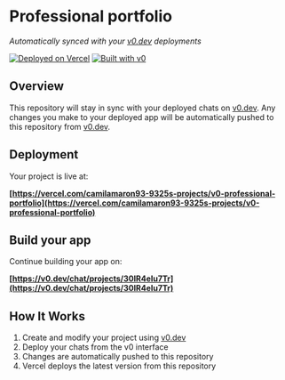 # Professional portfolio

*Automatically synced with your [v0.dev](https://v0.dev) deployments*

[![Deployed on Vercel](https://img.shields.io/badge/Deployed%20on-Vercel-black?style=for-the-badge&logo=vercel)](https://vercel.com/camilamaron93-9325s-projects/v0-professional-portfolio)
[![Built with v0](https://img.shields.io/badge/Built%20with-v0.dev-black?style=for-the-badge)](https://v0.dev/chat/projects/30IR4eIu7Tr)

## Overview

This repository will stay in sync with your deployed chats on [v0.dev](https://v0.dev).
Any changes you make to your deployed app will be automatically pushed to this repository from [v0.dev](https://v0.dev).

## Deployment

Your project is live at:

**[https://vercel.com/camilamaron93-9325s-projects/v0-professional-portfolio](https://vercel.com/camilamaron93-9325s-projects/v0-professional-portfolio)**

## Build your app

Continue building your app on:

**[https://v0.dev/chat/projects/30IR4eIu7Tr](https://v0.dev/chat/projects/30IR4eIu7Tr)**

## How It Works

1. Create and modify your project using [v0.dev](https://v0.dev)
2. Deploy your chats from the v0 interface
3. Changes are automatically pushed to this repository
4. Vercel deploys the latest version from this repository
